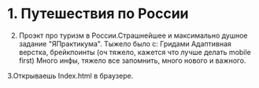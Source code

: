 # 1. Путешествия по России

2. Проэкт про туризм в России.Страшнейшее и максимально душное задание "ЯПрактикума".
Тыжело было с:
	Гридами
	Адаптивная верстка, брейкпоинты (оч тяжело, кажется что лучше делать mobile first)
Много инфы, тяжело все запомнить, много нового и важного.

3.Открываешь Index.html в браузере.

